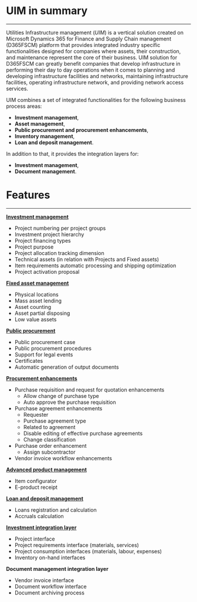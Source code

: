 # UIM in summary
---

Utilities Infrastructure management (_UIM_) is a vertical solution created on Microsoft Dynamics 365 for Finance and Supply Chain management (D365FSCM) platform that provides integrated industry specific functionalities designed for companies where assets, their construction, and maintenance represent the core of their business. UIM solution for D365FSCM can greatly benefit companies that develop infrastructure in performing their day to day operations when it comes to planning and developing infrastructure facilities and networks, maintaining infrastructure facilities, operating infrastructure network, and providing network access services.

UIM combines a set of integrated functionalities for the following business process areas:
- **Investment management**,
- **Asset management**,
- **Public procurement and procurement enhancements**,
- **Inventory management**,
- **Loan and deposit management**.

In addition to that, it provides the integration layers for:
- **Investment management**,
- **Document management**. 


# Features
---

**[Investment management](/Help/Standalone-solutions-\(Suite\)/Investment-management)**
-	Project numbering per project groups
-	Investment project hierarchy
-	Project financing types
-	Project purpose
-	Project allocation tracking dimension
-	Technical assets (in relation with Projects and Fixed assets)
-	Item requirements automatic processing and shipping optimization
-	Project activation proposal

**[Fixed asset management](/Help/Standalone-solutions-\(Suite\)/Fixed-assets-management)**
-	Physical locations 
-	Mass asset lending
-	Asset counting
-	Asset partial disposing
- Low value assets
 
**[Public procurement](/Help/Standalone-solutions-\(Suite\)/Public-Procurement)**
- Public procurement case
- Public procurement procedures
- Support for legal events
- Certificates
- Automatic generation of output documents

**[Procurement enhancements](/Help/Procurement-enhancements)**
- Purchase requisition and request for quotation enhancements
  - Allow change of purchase type
  - Auto approve the purchase requisition
- Purchase agreement enhancements
  - Requester
  - Purchase agreement type
  - Related to agreement
  - Disable editing of effective purchase agreements
  - Change classification
- Purchase order enhancement
  - Assign subcontractor
- Vendor invoice workflow enhancements

**[Advanced product management](/Help/Advanced-product-management)**
-	Item configurator
- E-product receipt 

**[Loan and deposit management](/Help/Loan-and-deposit-management)**
-	Loans registration and calculation
-	Accruals calculation

**[Investment integration layer](/Help/Investment-management-%2D-integration)**
-	Project interface
-	Project requirements interface (materials, services)
-	Project consumption interfaces (materials, labour, expenses)
-	Inventory on-hand interfaces

**Document management integration layer**
-	Vendor invoice interface
-	Document workflow interface
-	Document archiving process
